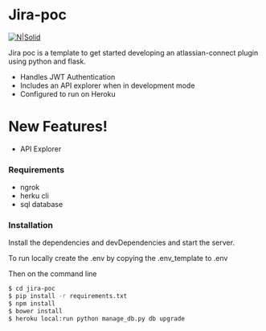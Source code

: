 # Jira-poc

[![N|Solid](https://cldup.com/dTxpPi9lDf.thumb.png)](https://nodesource.com/products/nsolid)

Jira poc is a template to get started developing an atlassian-connect plugin using python and flask.

  - Handles JWT Authentication
  - Includes an API explorer when in development mode
  - Configured to run on Heroku

# New Features!

  - API Explorer
### Requirements
  - ngrok
  - herku cli
  - sql database

### Installation

Install the dependencies and devDependencies and start the server.

To run locally create the .env by copying the .env_template to .env

Then on the command line
```sh
$ cd jira-poc
$ pip install -r requirements.txt
$ npm install
$ bower install
$ heroku local:run python manage_db.py db upgrade
```
